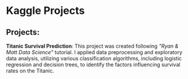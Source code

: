 # **Kaggle Projects**

## Projects:
**Titanic Survival Prediction**: This project was created following *"Ryan & Matt Data Science"* tutorial. I applied data preprocessing and exploratory data analysis, utilizing various classification algorithms, including logistic regression and decision trees, to identify the factors influencing survival rates on the Titanic.

